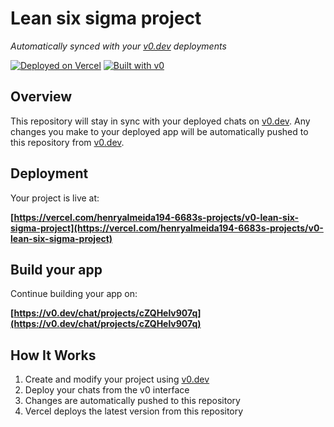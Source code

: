 # Lean six sigma project

*Automatically synced with your [v0.dev](https://v0.dev) deployments*

[![Deployed on Vercel](https://img.shields.io/badge/Deployed%20on-Vercel-black?style=for-the-badge&logo=vercel)](https://vercel.com/henryalmeida194-6683s-projects/v0-lean-six-sigma-project)
[![Built with v0](https://img.shields.io/badge/Built%20with-v0.dev-black?style=for-the-badge)](https://v0.dev/chat/projects/cZQHelv907q)

## Overview

This repository will stay in sync with your deployed chats on [v0.dev](https://v0.dev).
Any changes you make to your deployed app will be automatically pushed to this repository from [v0.dev](https://v0.dev).

## Deployment

Your project is live at:

**[https://vercel.com/henryalmeida194-6683s-projects/v0-lean-six-sigma-project](https://vercel.com/henryalmeida194-6683s-projects/v0-lean-six-sigma-project)**

## Build your app

Continue building your app on:

**[https://v0.dev/chat/projects/cZQHelv907q](https://v0.dev/chat/projects/cZQHelv907q)**

## How It Works

1. Create and modify your project using [v0.dev](https://v0.dev)
2. Deploy your chats from the v0 interface
3. Changes are automatically pushed to this repository
4. Vercel deploys the latest version from this repository
